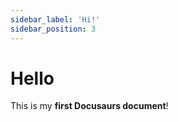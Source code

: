 ```yaml
---
sidebar_label: 'Hi!'
sidebar_position: 3
---
```


# Hello

This is my **first Docusaurs document**!
